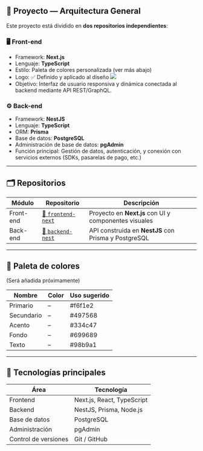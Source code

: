 ## 🧠 Proyecto — Arquitectura General

Este proyecto está dividido en **dos repositorios independientes**:

### 🖥️ **Front-end**

* Framework: **Next.js**
* Lenguaje: **TypeScript**
* Estilo: Paleta de colores personalizada (ver más abajo)
* Logo: ✅ Definido y aplicado al diseño
  <img src="https://trello.com/1/cards/68e06ac8fc4e76f1eb6f8eb5/attachments/68e83bea9f77bb11fe71276b/download/logosolidaria.png">
* Objetivo: Interfaz de usuario responsiva y dinámica conectada al backend mediante API REST/GraphQL.

### ⚙️ **Back-end**

* Framework: **NestJS**
* Lenguaje: **TypeScript**
* ORM: **Prisma**
* Base de datos: **PostgreSQL**
* Administración de base de datos: **pgAdmin**
* Función principal: Gestión de datos, autenticación, y conexión con servicios externos (SDKs, pasarelas de pago, etc.)

---

## 🗂️ **Repositorios**

| Módulo    | Repositorio             | Descripción                                           |
| --------- | ----------------------- | ----------------------------------------------------- |
| Front-end | [📁 `frontend-next`](https://github.com/Danadty/solidarIA-Front) | Proyecto en **Next.js** con UI y componentes visuales |
| Back-end  | [📁 `backend-nest`](https://github.com/Danadty/solidarIA)  | API construida en **NestJS** con Prisma y PostgreSQL  |

---

## 🎨 **Paleta de colores**

(Será añadida próximamente)

| Nombre     | Color | Uso sugerido |
| ---------- | ----- | ------------ |
| Primario   | –     | #f6f1e2      |
| Secundario | –     | #497568      |
| Acento     | –     | #334c47      |
| Fondo      | –     | #699689      |
| Texto      | –     | #98b9a1      |

---

## 🧩 **Tecnologías principales**

| Área                 | Tecnología                 |
| -------------------- | -------------------------- |
| Frontend             | Next.js, React, TypeScript |
| Backend              | NestJS, Prisma, Node.js    |
| Base de datos        | PostgreSQL                 |
| Administración       | pgAdmin                    |
| Control de versiones | Git / GitHub               |

